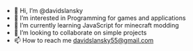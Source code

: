 - 👋 Hi, I’m @davidslansky
- 👀 I’m interested in Programming for games and applications
- 🌱 I’m currently learning JavaScript for minecraft modding
- 💞️ I’m looking to collaborate on simple projects
- 📫 How to reach me davidslansky55@gmail.com

<!---
davidslansky/davidslansky is a ✨ special ✨ repository because its `README.md` (this file) appears on your GitHub profile.
You can click the Preview link to take a look at your changes.
--->
